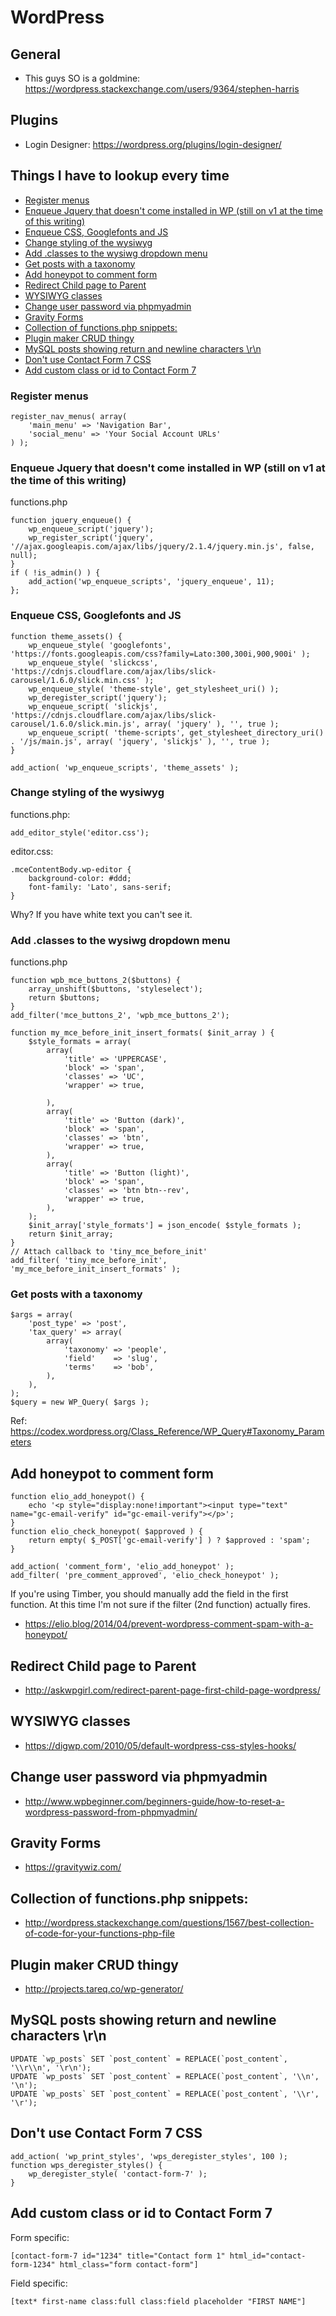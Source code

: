# WordPress

## General

- This guys SO is a goldmine: https://wordpress.stackexchange.com/users/9364/stephen-harris

## Plugins

- Login Designer: https://wordpress.org/plugins/login-designer/

## Things I have to lookup every time

- [Register menus](#register-menus)
- [Enqueue Jquery that doesn't come installed in WP (still on v1 at the time of this writing)](#enqueue-jquery-that-doesnt-come-installed-in-wp-still-on-v1-at-the-time-of-this-writing)
- [Enqueue CSS, Googlefonts and JS](#enqueue-css-googlefonts-and-js)
- [Change styling of the wysiwyg](#change-styling-of-the-wysiwyg)
- [Add .classes to the wysiwg dropdown menu](#add-classes-to-the-wysiwg-dropdown-menu)
- [Get posts with a taxonomy](#get-posts-with-a-taxonomy)
- [Add honeypot to comment form](#add-honeypot-to-comment-form)
- [Redirect Child page to Parent](#redirect-child-page-to-parent)
- [WYSIWYG classes](#wysiwyg-classes)
- [Change user password via phpmyadmin](#change-user-password-via-phpmyadmin)
- [Gravity Forms](#gravity-forms)
- [Collection of functions.php snippets:](#collection-of-functionsphp-snippets)
- [Plugin maker CRUD thingy](#plugin-maker-crud-thingy)
- [MySQL posts showing return and newline characters \r\n](#mysql-posts-showing-return-and-newline-characters-rn)
- [Don't use Contact Form 7 CSS](#dont-use-contact-form-7-css)
- [Add custom class or id to Contact Form 7](#add-custom-class-or-id-to-contact-form-7)


### Register menus

    register_nav_menus( array(
    	'main_menu' => 'Navigation Bar',
    	'social_menu' => 'Your Social Account URLs'
    ) );

### Enqueue Jquery that doesn't come installed in WP (still on v1 at the time of this writing)

functions.php

    function jquery_enqueue() {
        wp_enqueue_script('jquery');
        wp_register_script('jquery', '//ajax.googleapis.com/ajax/libs/jquery/2.1.4/jquery.min.js', false, null);
    }
    if ( !is_admin() ) {
        add_action('wp_enqueue_scripts', 'jquery_enqueue', 11);
    };

### Enqueue CSS, Googlefonts and JS

    function theme_assets() {
        wp_enqueue_style( 'googlefonts', 'https://fonts.googleapis.com/css?family=Lato:300,300i,900,900i' );
        wp_enqueue_style( 'slickcss', 'https://cdnjs.cloudflare.com/ajax/libs/slick-carousel/1.6.0/slick.min.css' );
        wp_enqueue_style( 'theme-style', get_stylesheet_uri() );
        wp_deregister_script('jquery');
        wp_enqueue_script( 'slickjs', 'https://cdnjs.cloudflare.com/ajax/libs/slick-carousel/1.6.0/slick.min.js', array( 'jquery' ), '', true );
        wp_enqueue_script( 'theme-scripts', get_stylesheet_directory_uri() . '/js/main.js', array( 'jquery', 'slickjs' ), '', true );
    }

    add_action( 'wp_enqueue_scripts', 'theme_assets' );

### Change styling of the wysiwyg

functions.php:

    add_editor_style('editor.css');

editor.css:

    .mceContentBody.wp-editor {
    	background-color: #ddd;
    	font-family: 'Lato', sans-serif;
    }

Why? If you have white text you can't see it. 

### Add .classes to the wysiwg dropdown menu

functions.php

    function wpb_mce_buttons_2($buttons) {
        array_unshift($buttons, 'styleselect');
        return $buttons;
    }
    add_filter('mce_buttons_2', 'wpb_mce_buttons_2');

    function my_mce_before_init_insert_formats( $init_array ) {
        $style_formats = array(
            array(
                'title' => 'UPPERCASE',
                'block' => 'span',
                'classes' => 'UC',
                'wrapper' => true,

            ),
            array(
                'title' => 'Button (dark)',
                'block' => 'span',
                'classes' => 'btn',
                'wrapper' => true,
            ),
            array(
                'title' => 'Button (light)',
                'block' => 'span',
                'classes' => 'btn btn--rev',
                'wrapper' => true,
            ),
        );
        $init_array['style_formats'] = json_encode( $style_formats );
        return $init_array;
    }
    // Attach callback to 'tiny_mce_before_init'
    add_filter( 'tiny_mce_before_init', 'my_mce_before_init_insert_formats' );

### Get posts with a taxonomy

    $args = array(
        'post_type' => 'post',
        'tax_query' => array(
            array(
                'taxonomy' => 'people',
                'field'    => 'slug',
                'terms'    => 'bob',
            ),
        ),
    );
    $query = new WP_Query( $args );
    
Ref: https://codex.wordpress.org/Class_Reference/WP_Query#Taxonomy_Parameters

## Add honeypot to comment form

```
function elio_add_honeypot() {
    echo '<p style="display:none!important"><input type="text" name="gc-email-verify" id="gc-email-verify"></p>';
}
function elio_check_honeypot( $approved ) {
    return empty( $_POST['gc-email-verify'] ) ? $approved : 'spam';
}

add_action( 'comment_form', 'elio_add_honeypot' );
add_filter( 'pre_comment_approved', 'elio_check_honeypot' );
```

If you're using Timber, you should manually add the field in the first function. At this time I'm not sure if the filter (2nd function) actually fires.

- https://elio.blog/2014/04/prevent-wordpress-comment-spam-with-a-honeypot/

## Redirect Child page to Parent

- http://askwpgirl.com/redirect-parent-page-first-child-page-wordpress/

## WYSIWYG classes

- https://digwp.com/2010/05/default-wordpress-css-styles-hooks/

## Change user password via phpmyadmin

- http://www.wpbeginner.com/beginners-guide/how-to-reset-a-wordpress-password-from-phpmyadmin/

## Gravity Forms

- https://gravitywiz.com/

## Collection of functions.php snippets:

- http://wordpress.stackexchange.com/questions/1567/best-collection-of-code-for-your-functions-php-file

## Plugin maker CRUD thingy

- http://projects.tareq.co/wp-generator/

## MySQL posts showing return and newline characters \r\n

```
UPDATE `wp_posts` SET `post_content` = REPLACE(`post_content`, '\\r\\n', '\r\n');
UPDATE `wp_posts` SET `post_content` = REPLACE(`post_content`, '\\n', '\n');
UPDATE `wp_posts` SET `post_content` = REPLACE(`post_content`, '\\r', '\r');
```

## Don't use Contact Form 7 CSS

```
add_action( 'wp_print_styles', 'wps_deregister_styles', 100 );
function wps_deregister_styles() {
    wp_deregister_style( 'contact-form-7' );
}
```

## Add custom class or id to Contact Form 7

Form specific:

```
[contact-form-7 id="1234" title="Contact form 1" html_id="contact-form-1234" html_class="form contact-form"]
```

Field specific:

```
[text* first-name class:full class:field placeholder "FIRST NAME"]
```
